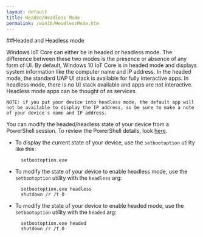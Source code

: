 ```yaml
---
layout: default
title: Headed/Headless Mode
permalink: /win10/HeadlessMode.htm
---
```


<div class="container" markdown="1">

##Headed and Headless mode

Windows IoT Core can either be in headed or headless mode.  The difference between these two modes is the presence or absence of any form of UI.  By default, Windows 10 IoT Core is in headed mode and displays system information like the computer name and IP address.  In the headed mode, the standard UAP UI stack is available for fully interactive apps.  In headless mode, there is no UI stack available and apps are not interactive.  Headless mode apps can be thought of as services.

    NOTE: if you put your device into headless mode, the default app will not be available to display the IP address, so be sure to make a note of your device's name and IP address.

You can modify the headed/headless state of your device from a PowerShell session.  To review the PowerShell details, look [here]({{site.baseurl}}/win10/samples/PowerShell.htm).

* To display the current state of your device, use the `setbootoption` utility like this:

        setbootoption.exe

* To modify the state of your device to enable headless mode, use the `setbootoption` utility with the `headless` arg:

        setbootoption.exe headless
        shutdown /r /t 0

* To modify the state of your device to enable headed mode, use the `setbootoption` utility with the `headed` arg:

        setbootoption.exe headed
        shutdown /r /t 0


</div>
